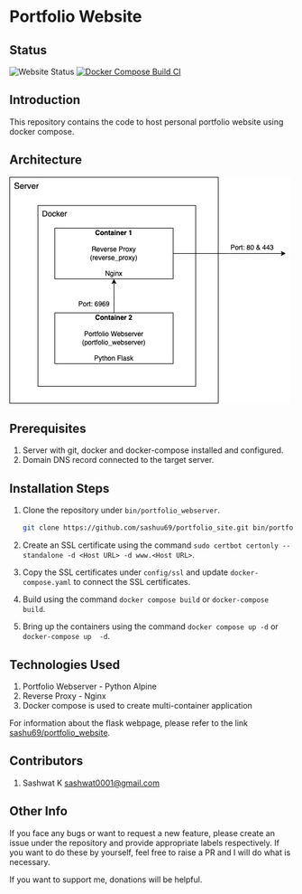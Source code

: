 # Portfolio Website

## Status
![Website Status](https://img.shields.io/website?url=https%3A%2F%2Fsashwat.in)
[![Docker Compose Build CI](https://github.com/sashuu69/portfolio-website-docker-compose/actions/workflows/docker-image.yml/badge.svg?branch=master)](https://github.com/sashuu69/portfolio-website-docker-compose/actions/workflows/docker-image.yml)

## Introduction

This repository contains the code to host personal portfolio website using docker compose. 

## Architecture

![Architecture](docs/portfolio-website-architecture.jpg)

## Prerequisites

1. Server with git, docker and docker-compose installed and configured.
2. Domain DNS record connected to the target server.

## Installation Steps

1. Clone the repository under `bin/portfolio_webserver`.
    
    ```bash
    git clone https://github.com/sashuu69/portfolio_site.git bin/portfolio_webserver
    ```
3. Create an SSL certificate using the command `sudo certbot certonly --standalone -d <Host URL> -d www.<Host URL>`.
4. Copy the SSL certificates under `config/ssl` and update `docker-compose.yaml` to connect the SSL certificates.
5. Build using the command `docker compose build` or `docker-compose build`.
6. Bring up the containers using the command `docker compose up -d` or `docker-compose up  -d`.

## Technologies Used

1. Portfolio Webserver - Python Alpine
3. Reverse Proxy - Nginx
4. Docker compose is used to create multi-container application

For information about the flask webpage, please refer to the link [sashu69/portfolio_website](https://github.com/sashuu69/portfolio_website).

## Contributors

1. Sashwat K <sashwat0001@gmail.com>

## Other Info

If you face any bugs or want to request a new feature, please create an issue under the repository and provide appropriate labels respectively. If you want to do these by yourself, feel free to raise a PR and I will do what is necessary.

If you want to support me, donations will be helpful.
